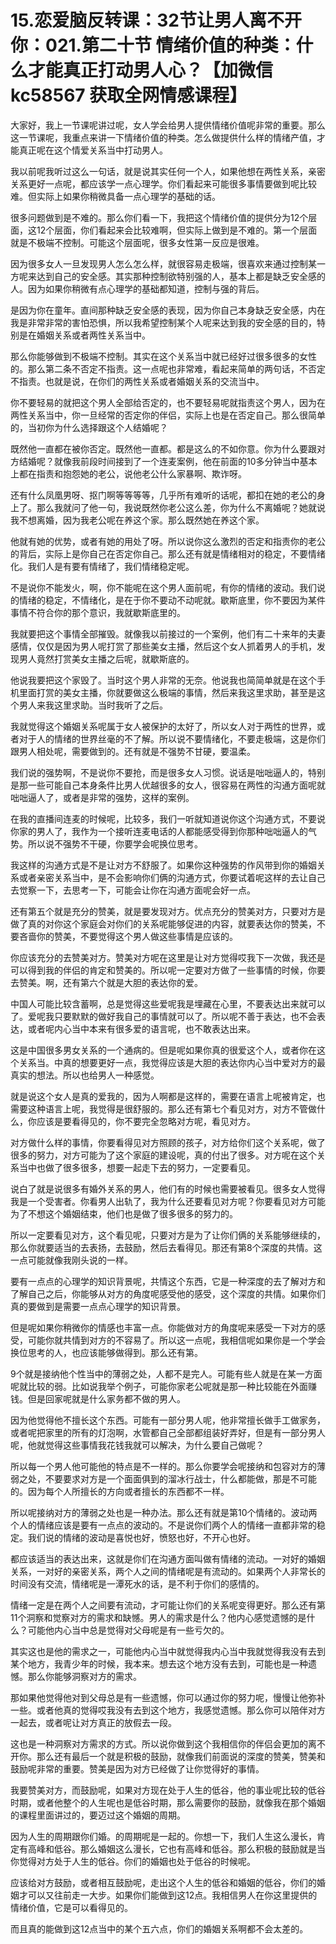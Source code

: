 # 15.恋爱脑反转课：32节让男人离不开你：021.第二十节 情绪价值的种类：什么才能真正打动男人心？【加微信 kc58567 获取全网情感课程】

大家好，我上一节课呢讲过呢，女人学会给男人提供情绪价值呢非常的重要。那么这一节课呢，我重点来讲一下情绪价值的种类。怎么做提供什么样的情绪产值，才能真正呢在这个情爱关系当中打动男人。

我以前呢我听过这么一句话，就是说其实任何一个人，如果他想在两性关系，亲密关系更好一点呢，都应该学一点心理学。你们看起来可能很多事情要做到呢比较难。但实际上如果你稍微具备一点心理学的基础的话。

很多问题做到是不难的。那么你们看一下，我把这个情绪价值的提供分为12个层面，这12个层面，你们看起来会比较难啊，但实际上做到是不难的。第一个层面就是不极端不控制。可能这个层面呢，很多女性第一反应是很难。

因为很多女人一旦发现男人怎么怎么样，就很容易走极端，很喜欢来通过控制某一方呢来达到自己的安全感。其实那种控制欲特别强的人，基本上都是缺乏安全感的人。因为如果你稍微有点心理学的基础都知道，控制与强的背后。

是因为你在童年。直间那种缺乏安全感的表现，因为你自己本身缺乏安全感，内在我是非常非常的害怕恐惧，所以我希望控制某个人呢来达到我的安全感的目的，特别是在婚姻关系或者两性关系当中。

那么你能够做到不极端不控制。其实在这个关系当中就已经好过很多很多的女性的。那么第二条不否定不指责。这一点呢也非常难，看起来简单的两句话，不否定不指责。也就是说，在你们的两性关系或者婚姻关系的交流当中。

你不要轻易的就把这个男人全部给否定的，也不要轻易呢就指责这个男人，因为在两性关系当中，你一旦经常的否定你的伴侣，实际上也是在否定自己。那么很简单的，当初你为什么选择跟这个人结婚呢？

既然他一直都在被你否定。既然他一直都。都是这么的不如你意。你为什么要跟对方结婚呢？就像我前段时间接到了一个连麦案例，他在前面的10多分钟当中基本上都在指责和抱怨她的老公，说他老公什么家暴啊、欺诈呀。

还有什么凤凰男呀、抠门啊等等等等，几乎所有难听的话呢，都扣在她的老公的身上了。那么我就问了他一句，我说既然你老公这么差，你为什么不离婚呢？她就说我不想离婚，因为我老公呢在养这个家。那么既然她在养这个家。

他就有她的优势，或者有她的用处了呀。所以说你这么激烈的否定和指责你的老公的背后，实际上是你自己在否定你自己。那么还有就是情绪相对的稳定，不要情绪化。我们人是有要有情绪了，我们情绪稳定呢。

不是说你不能发火，啊，你不能呢在这个男人面前呢，有你的情绪的波动。我们说的情绪的稳定，不情绪化，是在于你不要动不动呢就。歇斯底里，你不要因为某件事情不符合你的那个意识，我就歇斯底里的。

我就要把这个事情全部摧毁。就像我以前接过的一个案例，他们有二十来年的夫妻感情，仅仅是因为男人呢打赏了那些美女主播，然后这个女人抓着男人的手机，发现男人竟然打赏美女主播之后呢，就歇斯底的。

他说我要把这个家毁了。当时这个男人非常的无奈。他说我也简简单就是在这个手机里面打赏的美女主播，你就要做这么极端的事情，然后来我这里求助，甚至是这个男人来我这里求助。当时我听了之后。

我就觉得这个婚姻关系呢属于女人被保护的太好了，所以女人对于两性的世界，或者对于人的情绪的世界丝毫的不了解。所以说不要情绪化，不要走极端，这是你们跟男人相处呢，需要做到的。还有就是不强势不甘硬，要温柔。

我们说的强势啊，不是说你不要抢，而是很多女人习惯。说话是咄咄逼人的，特别是那一些可能自己本身条件比男人优越很多的女人，很容易在两性的沟通方面呢就咄咄逼人了，或者是非常的强势，这样的案例。

在我的直播间连麦的时候呢，比较多，我们一听就知道说你这个沟通方式，不要说你家的男人了，我作为一个接听连麦电话的人都能感受得到你那种咄咄逼人的气势。所以说不强势不干硬，你要学会呢换位思考。

我这样的沟通方式是不是让对方不舒服了。如果你这种强势的作风带到你的婚姻关系或者亲密关系当中，是不会影响你们俩的沟通方式，你要试着呢这样的去让自己去觉察一下，去思考一下，可能会让你在沟通方面呢会好一点。

还有第五个就是充分的赞美，就是要发现对方。优点充分的赞美对方，只要对方是做了真的对你这个家庭会对你们的关系呢能够促进的内容，就要表达你的赞美，不要吝啬你的赞美，不要觉得这个男人做这些事情是应该的。

你应该充分的去赞美对方。赞美对方呢在这里是让对方觉得哎我下一次做，我还是可以得到我的伴侣的肯定和赞美的。所以呢一定要对方做了一些事情的时候，你要去赞美。啊，还有第六个就是大胆的表达你的爱。

中国人可能比较含蓄啊，总是觉得这些爱呢我是埋藏在心里，不要表达出来就可以了。爱呢我只要默默的做好我自己的事情就可以了。所以呢不善于表达，也不会表达，或者呢内心当中本来有很多爱的语言呢，也不敢表达出来。

这是中国很多男女关系的一个通病的。但是呢如果你真的很爱这个人，或者你在这个关系当。中真的想要更好一点，我觉得应该是大胆的表达你内心当中爱对方的最真实的想法。所以也给男人一种感觉。

就是说这个女人是真的爱我的，因为人啊都是这样的，需要在语言上呢被肯定，也需要这种语言上呢，我觉得是很舒服的。那么还有第七个看见对方，对方不管做什么，你应该是要看得见的，你不要完全忽略对方呢，看见对方。

对方做什么样的事情，你要看得见对方照顾的孩子，对方给你们这个关系呢，做了很多的努力，对方可能为了这个家庭的建设呢，真的付出了很多。对方呢在这个关系当中也做了很多很多，想要一起走下去的努力，一定要看见。

说白了就是说很多有婚外关系的男人，他们有的时候也需要被看见。很多女人觉得我是一个受害者。你看男人出轨了，我为什么还要看见对方呢？你要看见对方可能为了不想这个婚姻结束，他们也是做了很多很多的努力的。

所以一定要看见对方，这个看见呢，只要对方是为了让你们俩的关系能够继续的，那么你就要适当的去表扬，去鼓励，然后去看得见。那还有第8个深度的共情。这一点可能就像我刚头说的一样。

要有一点点的心理学的知识背景呢，共情这个东西，它是一种深度的去了解对方和了解自己之后，你能够从对方的角度呢感受他的感受，这个深度的共情。如果你们真的要做到是需要一点点心理学的知识背景。

但是呢如果你稍微你的情感也丰富一点。你能做对方的角度呢来感受一下对方的感受，可能你就共情到对方的不容易了。所以这一点呢，我相信呢如果你是一个学会换位思考的人，也应该能够做得到。那么还有第。

9个就是接纳他个性当中的薄弱之处，人都不是完人。可能有些人就是在某一方面呢就比较的弱。比如说我举个例子，可能你家老公呢就是那一种比较能在外面赚钱。但是回家呢就是什么家务都不做的男人。

因为他觉得他不擅长这个东西。可能有一部分男人呢，他非常擅长做手工做家务，或者呢把家里的所有的灯泡啊，水管都自己全部都组装好弄好，但是有一部分男人呢，他就觉得这些事情我花钱我就可以解决，为什么要自己做呢？

所以每一个男人他可能他的特点是不一样的。那么你要学会呢接纳和包容对方的薄弱之处，不要要求对方是一个面面俱到的溜冰行战士，什么都能做，那是不可能的。因为每个人所擅长的方向或者擅长的东西都不一样。

所以呢接纳对方的薄弱之处也是一种办法。那么还有就是第10个情绪的。波动两个人的情绪应该是要有一点点的波动的。不是说你们两个人的情绪一直都非常的稳定。我们说的情绪的波动是喜悦也好，愤怒也好，不开心也好。

都应该适当的表达出来，这就是你们在沟通方面叫做有情绪的流动。一对好的婚姻关系，一对好的亲密关系，两个人之间的情绪呢是有流动的。如果两个人非常长的时间没有交流，情绪呢是一潭死水的话，是不利于你们的感情的。

情绪一定是在两个人之间要有流动，才可能让你们的关系呢变得更好。那么还有第11个洞察和觉察对方的需求和缺憾。男人的需求是什么？他内心感觉遗憾的是什么？可能他内心当中总是觉得对父母呢是有一些亏欠的。

其实这也是他的需求之一，可能他内心当中就觉得我内心当中我就觉得我没有去到某个地方，我青少年的时候，我本来。想去这个地方没有去到，可能也是一种遗憾。那么你能够洞察对方的需求。

那如果他觉得他对到父母总是有一些遗憾，你可以通过你的努力呢，慢慢让他弥补一些。或者他真的觉得哎我没有去到这个地方，我感觉遗憾。那么你可以陪伴对方一起去，或者呢让对方真正的放假去一段。

这也是一种洞察对方需求的方式。所以说你做到这个我相信你的伴侣会更加的离不开你。那么还有最后一个就是积极的鼓励，就像我们前面说的深度的赞美，赞美和鼓励呢非常的重要。赞美是因为对方已经做了让你觉得好的事情。

我要赞美对方，而鼓励呢，如果对方现在处于人生的低谷，他的事业呢比较的低谷时期，或者他整个的人生呢也是低谷时期，那么需要你的鼓励，就像我在那个婚姻的课程里面讲过的，要迈过这个婚姻的周期。

因为人生的周期跟你们婚。的周期呢是一起的。你想一下，我们人生这么漫长，肯定有高峰和低谷。那么婚姻这么漫长，它也有高峰和低谷。那么积极的鼓励就是当你觉得对方处于人生的低谷。你们的婚姻也处于低谷的时候呢。

应该给对方鼓励，或者相互鼓励呢，走出这个人生的低谷和婚姻的低谷，你们的婚姻才可以又往前走一大步。如果你们能做到这12点。我相信男人在你这里提供的情绪价值，它是可以看得见的。

而且真的能做到这12点当中的某个五六点，你们的婚姻关系啊都不会太差的。
